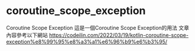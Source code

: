# coroutine_scope_exception
Coroutine Scope Exception
這是一個Coroutine Scope Exception的用法
文章內容參考以下網站
https://codeilin.com/2022/03/19/kotlin-coroutine-scope-exception%e8%99%95%e8%a3%a1%e6%96%b9%e6%b3%95/

